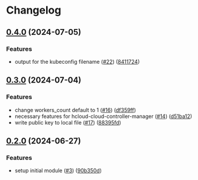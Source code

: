 # Changelog

## [0.4.0](https://github.com/hetznercloud/kubernetes-dev-env/compare/v0.3.0...v0.4.0) (2024-07-05)


### Features

* output for the kubeconfig filename ([#22](https://github.com/hetznercloud/kubernetes-dev-env/issues/22)) ([8411724](https://github.com/hetznercloud/kubernetes-dev-env/commit/841172497191c1613393fad1ca2c21849f6ec1df))

## [0.3.0](https://github.com/hetznercloud/kubernetes-dev-env/compare/v0.2.0...v0.3.0) (2024-07-04)


### Features

* change workers_count default to 1 ([#16](https://github.com/hetznercloud/kubernetes-dev-env/issues/16)) ([df359ff](https://github.com/hetznercloud/kubernetes-dev-env/commit/df359ff7ba3a0190e5e7507eae0ccf10efab3122))
* necessary features for hcloud-cloud-controller-manager ([#14](https://github.com/hetznercloud/kubernetes-dev-env/issues/14)) ([d51ba12](https://github.com/hetznercloud/kubernetes-dev-env/commit/d51ba126d917bb752d6e446ee8039f6404a8f3a7))
* write public key to local file  ([#17](https://github.com/hetznercloud/kubernetes-dev-env/issues/17)) ([88395fd](https://github.com/hetznercloud/kubernetes-dev-env/commit/88395fdd559bc7185a8594fb3c8fbce265472c6c))

## [0.2.0](https://github.com/hetznercloud/kubernetes-dev-env/compare/v0.1.0...v0.2.0) (2024-06-27)


### Features

* setup initial module ([#3](https://github.com/hetznercloud/kubernetes-dev-env/issues/3)) ([90b350d](https://github.com/hetznercloud/kubernetes-dev-env/commit/90b350d748048ecb99b28fe43af618c9f847ceb1))
